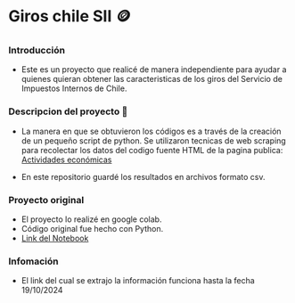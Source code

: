 # Giros chile SII 🪙

### Introducción
- Este es un proyecto que realicé de manera independiente para ayudar a quienes quieran obtener las caracteristicas de los giros del Servicio de Impuestos Internos de Chile.

### Descripcion del proyecto 🔎
- La manera en que se obtuvieron los códigos es a través de la creación de un pequeño script de python. Se utilizaron tecnicas de web scraping para recolectar los datos del codigo fuente HTML de la pagina publica: [Actividades económicas](https://www.sii.cl/ayudas/ayudas_por_servicios/1956-codigos-1959.html)

- En este repositorio guardé los resultados en archivos formato csv.

### Proyecto original
- El proyecto lo realizé en google colab.
- Código original fue hecho con Python.
- [Link del Notebook](https://colab.research.google.com/drive/1dvn-H7161jAzAvYRmPxylInLy-_TEDAo?usp=sharing)

### Infomación
- El link del cual se extrajo la información funciona hasta la fecha 19/10/2024


